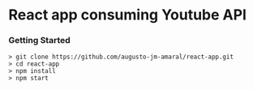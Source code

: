 # React app consuming Youtube API

### Getting Started

```
> git clone https://github.com/augusto-jm-amaral/react-app.git
> cd react-app
> npm install
> npm start
```
